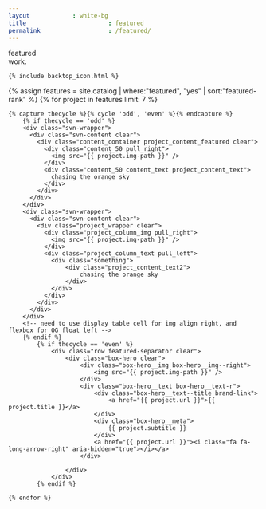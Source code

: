 ```yaml
---
layout            : white-bg
title 						: featured
permalink					: /featured/
---
```


<!-- for the new featured page - each project is in a wrapper followed by a full width div that contains the divider that aligns left or right -->
<div class="hero-wrapper">
	<div class="title-container">
		<div class="title">featured<br/>work.</div>
	</div>
</div>
<div class="crwns-wrapper clear">
	
	
	
	
	{% include backtop_icon.html %}



{% assign features = site.catalog | where:"featured", "yes" | sort:"featured-rank" %}
{% for project in features limit: 7 %}
	
	{% capture thecycle %}{% cycle 'odd', 'even' %}{% endcapture %}
		{% if thecycle == 'odd' %}
	    <div class="svn-wrapper">
	      <div class="svn-content clear">
	        <div class="content_container project_content_featured clear">
	          <div class="content_50 pull_right">
	            <img src="{{ project.img-path }}" />
	          </div>
	          <div class="content_50 content_text project_content_text">
	            chasing the orange sky
	          </div>
	        </div>
	      </div>
	    </div>
	    <div class="svn-wrapper">
	      <div class="svn-content clear">
	        <div class="project_wrapper clear">
	          <div class="project_column_img pull_right">
	            <img src="{{ project.img-path }}" />
	          </div>
	          <div class="project_column_text pull_left">
	          	<div class="something">
	          		<div class="project_content_text2">
	            		chasing the orange sky
	            	</div>
	            </div>
	          </div>
	        </div>
	      </div>
	    </div>
	    <!-- need to use display table cell for img align right, and flexbox for OG float left -->
		{% endif %}
			{% if thecycle == 'even' %}
				<div class="row featured-separator clear">
					<div class="box-hero clear">
						<div class="box-hero__img box-hero__img--right">
							<img src="{{ project.img-path }}" />
						</div>
						<div class="box-hero__text box-hero__text-r">
							<div class="box-hero__text--title brand-link">
								<a href="{{ project.url }}">{{ project.title }}</a>
							</div>
							<div class="box-hero__meta">
								{{ project.subtitle }}
							</div>
							<a href="{{ project.url }}"><i class="fa fa-long-arrow-right" aria-hidden="true"></i></a>
						</div>
						
					</div>
				</div>
			{% endif %}

	{% endfor %}
</div>